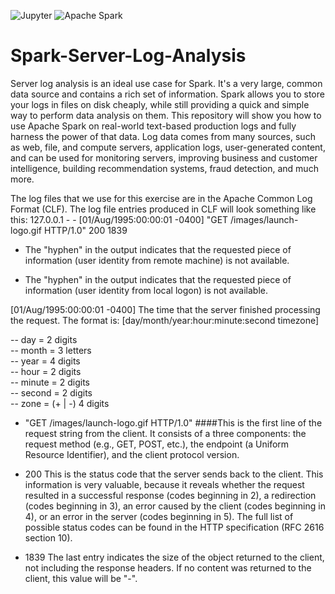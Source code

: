 <img alt="Jupyter" src="https://img.shields.io/badge/Snowflake-F37626?logo=Snowflake&logoColor=white&style=flat" /> <img alt="Apache Spark" src="https://img.shields.io/badge/Apache Spark-E25A1C?logo=Apache Spark&logoColor=white&style=flat" />
   

# Spark-Server-Log-Analysis

Server log analysis is an ideal use case for Spark. It's a very large, common data source and contains a rich set of information. Spark allows you to store your logs in files on disk cheaply, while still providing a quick and simple way to perform data analysis on them. This repository will show you how to use Apache Spark on real-world text-based production logs and fully harness the power of that data. Log data comes from many sources, such as web, file, and compute servers, application logs, user-generated content, and can be used for monitoring servers, improving business and customer intelligence, building recommendation systems, fraud detection, and much more.

The log files that we use for this exercise are in the Apache Common Log Format (CLF). The log file entries produced in CLF will look something like this: 127.0.0.1 - - [01/Aug/1995:00:00:01 -0400] "GET /images/launch-logo.gif HTTP/1.0" 200 1839

- The "hyphen" in the output indicates that the requested piece of information (user identity from remote machine) is not available.

- The "hyphen" in the output indicates that the requested piece of information (user identity from local logon) is not available.

[01/Aug/1995:00:00:01 -0400] The time that the server finished processing the request. The format is: [day/month/year:hour:minute:second timezone]

-- day = 2 digits\
-- month = 3 letters\
-- year = 4 digits\
-- hour = 2 digits\
-- minute = 2 digits\
-- second = 2 digits\
-- zone = (+ | -) 4 digits

- "GET /images/launch-logo.gif HTTP/1.0" ####This is the first line of the request string from the client. It consists of a three components: the request method (e.g., GET, POST, etc.), the endpoint (a Uniform Resource Identifier), and the client protocol version.

- 200 This is the status code that the server sends back to the client. This information is very valuable, because it reveals whether the request resulted in a successful response (codes beginning in 2), a redirection (codes beginning in 3), an error caused by the client (codes beginning in 4), or an error in the server (codes beginning in 5). The full list of possible status codes can be found in the HTTP specification (RFC 2616 section 10).

- 1839 The last entry indicates the size of the object returned to the client, not including the response headers. If no content was returned to the client, this value will be "-".

